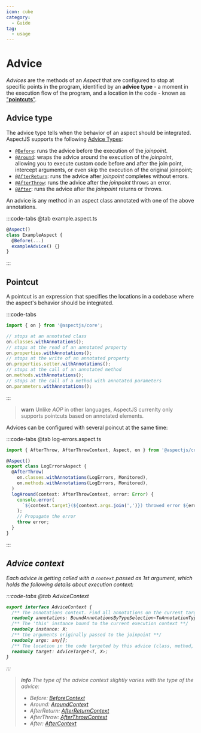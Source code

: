 ```yaml
---
icon: cube
category:
  - Guide
tag:
  - usage
---
```


# <i class="fa fa-cube"></i> Advice

_Advices_ are the methods of an _Aspect_ that are configured to stop at specific points in the program, identified by an **advice type** - a moment in the execution flow of the program, and a location in the code - known as ["**pointcuts**"](#pointcuts).

## <i class="fa-solid fa-clock-rotate-left"></i> Advice type

The advice type tells when the behavior of an aspect should be integrated.
AspectJS supports the following [Advice Types](../../api/enums/core.AdviceType.md):

- [`@Before`](../../api/modules/core.md#before): runs the advice before the execution of the _joinpoint_.
- [`@Around`](../api/modules/core.html#around): wraps the advice around the execution of the _joinpoint_, allowing you to execute custom code before and after the join point, intercept arguments, or even skip the execution of the original joinpoint;
- [`@AfterReturn`](../api/modules/core.html#afterreturn): runs the advice after _joinpoint_ completes without errors.
- [`@AfterThrow`](../api/modules/core.html#afterthrow): runs the advice after the _joinpoint_ throws an error.
- [`@After`](../api/modules/core.html#after): runs the advice after the _joinpoint_ returns or throws.

An advice is any method in an aspect class annotated with one of the above annotations.

:::code-tabs
@tab example.aspect.ts

```ts
@Aspect()
class ExampleAspect {
  @Before(...)
  exampleAdvice() {}
}
```

:::

## <i class="fa-solid fa-scissors"></i> Pointcut

A pointcut is an expression that specifies the locations in a codebase where the aspect's behavior should be integrated.

:::code-tabs

```ts
import { on } from '@aspectjs/core';

// stops at an annotated class
on.classes.withAnnotations();
// stops at the read of an annotated property
on.properties.withAnnotations();
// stops at the write of an annotated property
on.properties.setter.withAnnotations();
// stops at the call of an annotated method
on.methods.withAnnotations();
// stops at the call of a method with annotated parameters
on.parameters.withAnnotations();
```

:::

> **warn** Unlike _AOP_ in other languages, AspectJS currenlty only supports pointcuts based on annotated elements.

Advices can be configured with several poincut at the same time:

:::code-tabs
@tab log-errors.aspect.ts

```ts
import { AfterThrow, AfterThrowContext, Aspect, on } from '@aspectjs/core';

@Aspect()
export class LogErrorsAspect {
  @AfterThrow(
    on.classes.withAnnotations(LogErrors, Monitored),
    on.methods.withAnnotations(LogErrors, Monitored),
  )
  logAround(context: AfterThrowContext, error: Error) {
    console.error(
      `${context.target}(${context.args.join(',')}) throwed error ${error}`,
    );
    // Propagate the error
    throw error;
  }
}
```

:::

## <i class="fa fa-box"/> Advice context

Each advice is getting called with a `context` passed as 1st argument, which holds the following details about execution context:

:::code-tabs
@tab AdviceContext

```ts
export interface AdviceContext {
  /** The annotations context. Find all annotations on the current target **/
  readonly annotations: BoundAnnotationsByTypeSelection<ToAnnotationType<T>>;
  /** The 'this' instance bound to the current execution context **/
  readonly instance: X;
  /** the arguments originally passed to the joinpoint **/
  readonly args: any[];
  /** The location in the code targeted by this advice (class, method, property or parameter **/
  readonly target: AdviceTarget<T, X>;
}
```

:::

> **info** The type of the advice context slightly varies with the type of the advice:
>
> - Before: [BeforeContext](../../api/interfaces/core.BeforeContext.md)
> - Around: [AroundContext](../../api/interfaces/core.AroundContext.md)
> - AfterReturn: [AfterReturnContext](../../api/interfaces/core.AfterReturnContext.md)
> - AfterThrow: [AfterThrowContext](../../api/interfaces/core.AfterThrowContext.md)
> - After: [AfterContext](../../api/interfaces/core.AfterContext.md)
